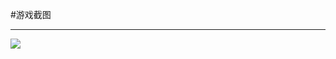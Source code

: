 #游戏截图
***
![](http://image.baidu.com/search/detail?ct=503316480&z=0&ipn=d&word=%E4%BA%BA%E7%94%9Fonline&step_word=&pn=15&spn=0&di=6638245790&pi=&rn=1&tn=baiduimagedetail&is=&istype=2&ie=utf-8&oe=utf-8&in=&cl=2&lm=-1&st=-1&cs=2760353095%2C2497481364&os=4283969730%2C1961132805&simid=4034372625%2C429648155&adpicid=0&ln=1980&fr=&fmq=1457264205484_R&ic=0&s=undefined&se=&sme=&tab=0&width=&height=&face=undefined&ist=&jit=&cg=&bdtype=0&objurl=http%3A%2F%2Fwenwen.soso.com%2Fp%2F20091116%2F20091116064649-150184535.jpg&fromurl=ippr_z2C%24qAzdH3FAzdH3Fojgojg_z%26e3Bf5f5_z%26e3Bv54AzdH3FzAzdH3Fq8mc099dl8_z%26e3Bip4&gsm=0)